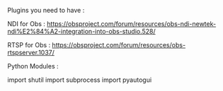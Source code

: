 Plugins you need to have :

NDI for Obs : https://obsproject.com/forum/resources/obs-ndi-newtek-ndi%E2%84%A2-integration-into-obs-studio.528/

RTSP for Obs : https://obsproject.com/forum/resources/obs-rtspserver.1037/

Python Modules : 

import shutil
import subprocess
import pyautogui
